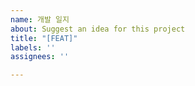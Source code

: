 ```yaml
---
name: 개발 일지
about: Suggest an idea for this project
title: "[FEAT]"
labels: ''
assignees: ''

---
```



